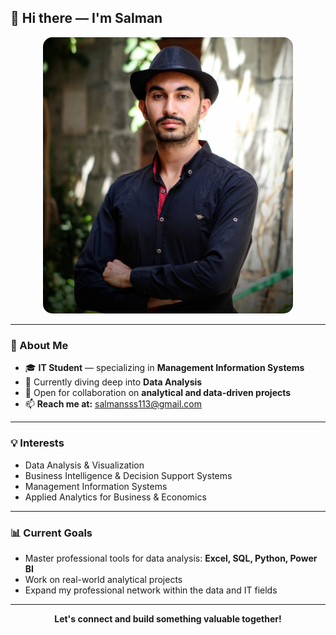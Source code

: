 ## 👋 Hi there — I'm **Salman**

<p align="center">
  <img src="https://github.com/salmanaljbae/salmanaljbae/blob/main/assets/salman.jpg" alt="Salman's photo" width="400" style="border-radius: 15px;">
</p>

---

### 📌 About Me

- 🎓 **IT Student** — specializing in **Management Information Systems**
- 🌱 Currently diving deep into **Data Analysis**
- 🤝 Open for collaboration on **analytical and data-driven projects**
- 📫 **Reach me at:** [salmansss113@gmail.com](mailto:salmansss113@gmail.com)

---

### 💡 Interests

- Data Analysis & Visualization
- Business Intelligence & Decision Support Systems
- Management Information Systems
- Applied Analytics for Business & Economics

---

### 📊 Current Goals

- Master professional tools for data analysis: **Excel, SQL, Python, Power BI**
- Work on real-world analytical projects
- Expand my professional network within the data and IT fields

---

<p align="center">
  <b>Let's connect and build something valuable together!</b>
</p>
